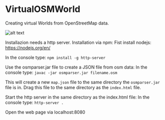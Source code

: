 # VirtualOSMWorld
Creating virtual Worlds from OpenStreetMap data.

![alt text](https://github.com/Rezarak/VirtualOSMWorld/blob/master/Thesis/Thesis%20Bilder/Tokio.PNG)

Installazion needs a http server. 
Installation via npm:
Fist install nodejs: https://nodejs.org/en/

In the console type: 
`npm install -g http-server`

Use the osmparser.jar file to create a JSON file from osm data:
In the console type: 
`javac -jar osmparser.jar filename.osm`

This will create a new `map.json` file to the same directory the `osmparser.jar` file is in.
Drag this file to the same directory as the `index.html` file.

Start the http server in the same directory as the index.html file:
In the console type: `http-server .`

Open the web page via localhost:8080
